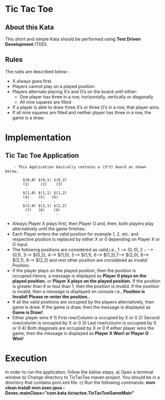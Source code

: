 # Tic Tac Toe

## About this Kata

This short and simple Kata should be performed using **Test Driven Development** (TDD).

## Rules

The rules are described below :

- X always goes first.
- Players cannot play on a played position.
- Players alternate placing X’s and O’s on the board until either:
	- One player has three in a row, horizontally, vertically or diagonally
	- All nine squares are filled.
- If a player is able to draw three X’s or three O’s in a row, that player wins.
- If all nine squares are filled and neither player has three in a row, the game is a draw.

# Implementation

## Tic Tac Toe Application

        - This Application basically contains a (3*3) board as shown below,

			$(0,0) $(0,1) $(0,2)
			(1)     (2)    (3)           
			 -		 -		-
			$(1,0) $(1,1) $(1,2)
            (4)    (5)   (6) 
			 -		-	  -
			$(2,0) $(2,1) $(2,2)
             (7)   (8)    (9)
			  -     -      -
			  
- Always Player X plays first, then Player O and, then, both players play alternatively until
  the game finishes.
- Each Player enters the valid position for example 1, 2, etc. and respective position is replaced
  by either X or 0 depending on Player X or O input.
- The following positions are considered as valid,i.e., 1 --> $(0,0), 2-->$(0,1),
  3--> $(0,2), 4--> $(1,0), 5--> $(1,1), 6--> $(1,2),7--> $(2,0), 8--> $(2,1), 9--> $(2,2)
  and rest other position are considered as Invalid Position.
- If the player plays on the played position, then the position is occupied.Hence, a message
  is displayed as **Player 0 plays on the played  position.** or
  **Player X plays on the played position.**
  If the position is greater than 9 or less than 1, then the position is invalid.
  If the position is invalid, then a message is displayed on console i.e.,
  **Position is Invalid! Please re-enter the position..**
- If all the valid positions are occupied by the players alternatively, then game is draw.
  If the game is draw, then the message is displayed as **Game is Draw!**
- Either player wins if
      1) First row/Column is occupied by X or 0
      2) Second row/column is occupied by X or 0
      3) Last row/column is occupied by X or 0
      4) Both diagonals are occupied by X or 0
  If either player wins the game, then the message is displayed as **Player X Won! or Player O Won!**

# Execution

In order to run the application, follow the below steps,
a) Open a terminal window
b) Change directory to TicTacToe maven project. You should be in a directory that contains pom.xml file.
c) Run the following commands:
    **mvn clean install**
    **mvn exec:java -Dexec.mainClass="com.kata.tictactoe.TicTacToeGameMain"**